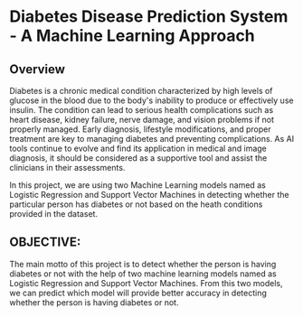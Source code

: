 # Diabetes Disease Prediction System - A Machine Learning Approach

## Overview
Diabetes is a chronic medical condition characterized by high levels of glucose in the blood due to the body's inability to produce or effectively use insulin. The condition can lead to serious health complications such as heart disease, kidney failure, nerve damage, and vision problems if not properly managed. Early diagnosis, lifestyle modifications, and proper treatment are key to managing diabetes and preventing complications. As AI tools continue to evolve  and find its application in medical and image diagnosis, it should be considered as a supportive tool and assist the clinicians in their assessments.


In this project,  we are using two Machine Learning models named as Logistic Regression and Support Vector Machines in detecting whether the particular person has diabetes or not based on the heath conditions provided in the dataset.

## OBJECTIVE:
The main motto of this project is to  detect whether the person is having diabetes or not with the help of two machine learning models named as Logistic Regression and Support Vector Machines. From this two models, we can predict which model will provide better accuracy in detecting whether the person is having diabetes or not.
